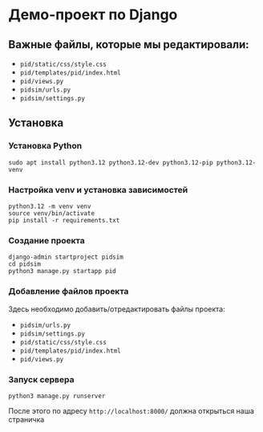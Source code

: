# Демо-проект по Django

## Важные файлы, которые мы редактировали:

- `pid/static/css/style.css`
- `pid/templates/pid/index.html`
- `pid/views.py`
- `pidsim/urls.py`
- `pidsim/settings.py`

## Установка

### Установка Python

```
sudo apt install python3.12 python3.12-dev python3.12-pip python3.12-venv
```

### Настройка venv и установка зависимостей

```
python3.12 -m venv venv
source venv/bin/activate
pip install -r requirements.txt
```

### Создание проекта

```
django-admin startproject pidsim
cd pidsim
python3 manage.py startapp pid
```

### Добавление файлов проекта

Здесь необходимо добавить/отредактировать файлы проекта:

- `pidsim/urls.py`
- `pidsim/settings.py`
- `pid/static/css/style.css`
- `pid/templates/pid/index.html`
- `pid/views.py`

### Запуск сервера

```
python3 manage.py runserver
```

После этого по адресу `http://localhost:8000/` должна открыться наша страничка
